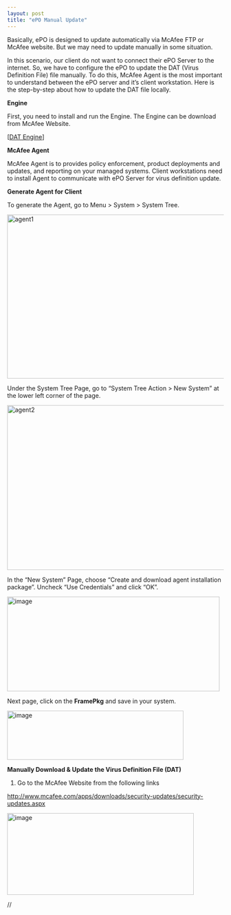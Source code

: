 ```yaml
---
layout: post
title: "ePO Manual Update"
---
```


Basically, ePO is designed to update automatically via McAfee FTP or McAfee website. But we may need to update manually in some situation.

In this scenario, our client do not want to connect their ePO Server to the internet. So, we have to configure the ePO to update the DAT (Virus Definition File) file manually. To do this, McAfee Agent is the most important to understand between the ePO server and it’s client workstation. Here is the step-by-step about how to update the DAT file locally.


**Engine**

First, you need to install and run the Engine. The Engine can be download from McAfee Website.

[<a href="http://www.mcafee.com/apps/downloads/security-updates/security-updates.aspx" target="_blank">DAT Engine</a>]

<b>McAfee Agent</b>

McAfee Agent is to provides policy enforcement, product deployments and updates, and reporting on your managed systems. Client workstations need to install Agent to communicate with ePO Server for virus definition update. <b></b>

<b>Generate Agent for Client</b>

To generate the Agent, go to Menu &gt; System &gt; System Tree.

<a href="http://mmsysnet.files.wordpress.com/2013/04/agent1.png"><img style="background-image: none; padding-left: 0; padding-right: 0; display: inline; padding-top: 0; border-width: 0;" title="agent1" src="http://mmsysnet.files.wordpress.com/2013/04/agent1_thumb.png" alt="agent1" width="609" height="381" border="0" /></a>

Under the System Tree Page, go to “System Tree Action &gt; New System” at the lower left corner of the page.

<a href="http://mmsysnet.files.wordpress.com/2013/04/agent2.png"><img style="background-image: none; padding-left: 0; padding-right: 0; display: inline; padding-top: 0; border-width: 0;" title="agent2" src="http://mmsysnet.files.wordpress.com/2013/04/agent2_thumb.png" alt="agent2" width="611" height="383" border="0" /></a>

In the “New System” Page, choose “Create and download agent installation package”. Uncheck “Use Credentials” and click “OK”.

<a href="http://mmsysnet.files.wordpress.com/2013/04/image2.png"><img style="background-image: none; padding-left: 0; padding-right: 0; display: inline; padding-top: 0; border-width: 0;" title="image" src="http://mmsysnet.files.wordpress.com/2013/04/image_thumb2.png" alt="image" width="494" height="220" border="0" /></a>

Next page, click on the <b>FramePkg</b> and save in your system.

<a href="http://mmsysnet.files.wordpress.com/2013/04/image3.png"><img style="background-image: none; padding-left: 0; padding-right: 0; display: inline; padding-top: 0; border-width: 0;" title="image" src="http://mmsysnet.files.wordpress.com/2013/04/image_thumb3.png" alt="image" width="410" height="114" border="0" /></a>

<b>Manually Download &amp; Update the Virus Definition File (DAT)</b>
<ol>
	<li>Go to the McAfee Website from the following links</li>
</ol>
<a href="http://www.mcafee.com/apps/downloads/security-updates/security-updates.aspx">http://www.mcafee.com/apps/downloads/security-updates/security-updates.aspx</a>

<a href="http://mmsysnet.files.wordpress.com/2013/04/image4.png"><img style="background-image: none; padding-left: 0; padding-right: 0; display: inline; padding-top: 0; border-width: 0;" title="image" src="http://mmsysnet.files.wordpress.com/2013/04/image_thumb4.png" alt="image" width="434" height="190" border="0" /></a>
<div id="__tbSetup"></div>
//